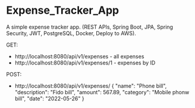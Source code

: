 # Expense_Tracker_App
A simple expense tracker app. (REST APIs, Spring Boot, JPA, Spring Security, JWT, PostgreSQL, Docker, Deploy to AWS).


GET:
  - http://localhost:8080/api/v1/expenses              - all expenses
  - http://localhost:8080/api/v1/expenses/1            - expenses by ID

POST: 
  - http://localhost:8080/api/v1/expenses/
  {
    "name": "Phone bill",
    "description": "Fido bill",
    "amount": 567.89,
    "category": "Mobile phonw bill",
    "date": "2022-05-26"
  }